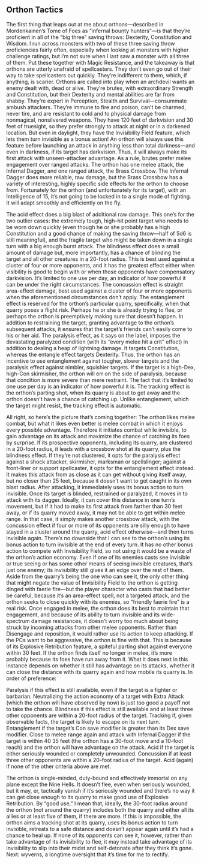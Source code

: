 ## Orthon Tactics

The first thing that leaps out at me about orthons—described in Mordenkainen’s Tome of Foes as “infernal bounty hunters”—is that they’re proficient in all of the “big three” saving throws: Dexterity, Constitution and Wisdom. I run across monsters with two of these three saving throw proficiencies fairly often, especially when looking at monsters with higher challenge ratings, but I’m not sure when I last saw a monster with all three of them. Put these together with Magic Resistance, and the takeaway is that orthons are utterly unafraid of spellcasters. They don’t even go out of their way to take spellcasters out quickly. They’re indifferent to them, which, if anything, is scarier.
Orthons are called into play when an archdevil wants an enemy dealt with, dead or alive. They’re brutes, with extraordinary Strength and Constitution, but their Dexterity and mental abilities are far from shabby. They’re expert in Perception, Stealth and Survival—consummate ambush attackers. They’re immune to fire and poison, can’t be charmed, never tire, and are resistant to cold and to physical damage from nonmagical, nonsilvered weapons.
They have 120 feet of darkvision and 30 feet of truesight, so they prefer strongly to attack at night or in a darkened location. But even in daylight, they have the Invisibility Field feature, which lets them turn invisible as a bonus action! An orthon will always use this feature before launching an attack in anything less than total darkness—and even in darkness, if its target has darkvision. Thus, it will always make its first attack with unseen-attacker advantage.
As a rule, brutes prefer melee engagement over ranged attacks. The orthon has one melee attack, the Infernal Dagger, and one ranged attack, the Brass Crossbow. The Infernal Dagger does more reliable, raw damage, but the Brass Crossbow has a variety of interesting, highly specific side effects for the orthon to choose from. Fortunately for the orthon (and unfortunately for its target), with an Intelligence of 15, it’s not going to be locked in to a single mode of fighting. It will adapt smoothly and efficiently on the fly.

The acid effect does a big blast of additional raw damage. This one’s for the two outlier cases: the extremely tough, high–hit point target who needs to be worn down quickly (even though he or she probably has a high Constitution and a good chance of making the saving throw—half of 5d6 is still meaningful), and the fragile target who might be taken down in a single turn with a big enough burst attack.
The blindness effect does a small amount of damage but, more importantly, has a chance of blinding the target and all other creatures in a 20-foot radius. This is best used against a cluster of four or more opponents, and it has the greatest effect either when visibility is good to begin with or when those opponents have compensatory darkvision. It’s limited to one use per day, an indicator of how powerful it can be under the right circumstances.
The concussion effect is straight area-effect damage, best used against a cluster of four or more opponents when the aforementioned circumstances don’t apply.
The entanglement effect is reserved for the orthon’s particular quarry, specifically, when that quarry poses a flight risk. Perhaps he or she is already trying to flee, or perhaps the orthon is preemptively making sure that doesn’t happen. In addition to restraining the target, granting advantage to the orthon’s subsequent attacks, it ensures that the target’s friends can’t easily come to his or her aid.
The paralysis effect, as it says on the label, imposes the devastating paralyzed condition (with its “every melee hit a crit” effect) in addition to dealing a heap of lightning damage. It targets Constitution, whereas the entangle effect targets Dexterity. Thus, the orthon has an incentive to use entanglement against tougher, slower targets and the paralysis effect against nimbler, squishier targets. If the target is a high-Dex, high-Con skirmisher, the orthon will err on the side of paralysis, because that condition is more severe than mere restraint. The fact that it’s limited to one use per day is an indicator of how powerful it is.
The tracking effect is the orthon’s parting shot, when its quarry is about to get away and the orthon doesn’t have a chance of catching up. Unlike entanglement, which the target might resist, the tracking effect is automatic.

All right, so here’s the picture that’s coming together: The orthon likes melee combat, but what it likes even better is melee combat in which it enjoys every possible advantage. Therefore it initiates combat while invisible, to gain advantage on its attack and maximize the chance of catching its foes by surprise. If its prospective opponents, including its quarry, are clustered in a 20-foot radius, it leads with a crossbow shot at its quarry, plus the blindness effect. If they’re not clustered, it opts for the paralysis effect against a shock attacker, skirmisher, marksman or spellslinger; against a front-liner or support spellcaster, it opts for the entanglement effect instead. It makes this attack from as close as it can get without giving itself away, but no closer than 25 feet, because it doesn’t want to get caught in its own blast radius. After attacking, it immediately uses its bonus action to turn invisible.
Once its target is blinded, restrained or paralyzed, it moves in to attack with its dagger. Ideally, it can cover this distance in one turn’s movement, but if it had to make its first attack from farther than 30 feet away, or if its quarry moved away, it may not be able to get within melee range. In that case, it simply makes another crossbow attack, with the concussion effect if four or more of its opponents are silly enough to have stayed in a cluster around the quarry, acid effect otherwise—and then turns invisible again.
There’s no downside that I can see to the orthon’s using its bonus action to turn invisible at the end of every turn. It has no other bonus action to compete with Invisibility Field, so not using it would be a waste of the orthon’s action economy. Even if one of its enemies casts see invisible or true seeing or has some other means of seeing invisible creatures, that’s just one enemy; its invisibility still gives it an edge over the rest of them. Aside from the quarry’s being the one who can see it, the only other thing that might negate the value of Invisibility Field to the orthon is getting dinged with faerie fire—but the player character who casts that had better be careful, because it’s an area-effect spell, not a targeted attack, and the orthon seeks to close quickly with its enemies, so “friendly faerie fire” is a real risk.
Once engaged in melee, the orthon does its best to maintain that engagement, and because of its ability to turn invisible and its wide-spectrum damage resistances, it doesn’t worry too much about being struck by incoming attacks from other melee opponents. Rather than Disengage and reposition, it would rather use its action to keep attacking. If the PCs want to be aggressive, the orthon is fine with that. This is because of its Explosive Retribution feature, a spiteful parting shot against everyone within 30 feet.
If the orthon finds itself no longer in melee, it’s more probably because its foes have run away from it. What it does next in this instance depends on whether it still has advantage on its attacks, whether it can close the distance with its quarry again and how mobile its quarry is. In order of preference:

Paralysis if this effect is still available, even if the target is a fighter or barbarian. Neutralizing the action economy of a target with Extra Attack (which the orthon will have observed by now) is just too good a payoff not to take the chance.
Blindness if this effect is still available and at least three other opponents are within a 20-foot radius of the target.
Tracking if, given observable facts, the target is likely to escape on its next turn.
Entanglement if the target’s Con save modifier is greater than its Dex save modifier.
Close to melee range again and attack with Infernal Dagger if the target is within 40 35 feet (the orthon has a 30-foot move and a 10-foot reach) and the orthon will have advantage on the attack.
Acid if the target is either seriously wounded or completely unwounded.
Concussion if at least three other opponents are within a 20-foot radius of the target.
Acid (again) if none of the other criteria above are met.

The orthon is single-minded, duty-bound and effectively immortal on any plane except the Nine Hells. It doesn’t flee, even when seriously wounded, but it may, er, tactically vanish if it’s seriously wounded and there’s no way it can get close enough to its quarry to make good use of Explosive Retribution. By “good use,” I mean that, ideally, the 30-foot radius around the orthon (not around the quarry) includes both the quarry and either all its allies or at least five of them, if there are more.
If this is impossible, the orthon aims a tracking shot at its quarry, uses its bonus action to turn invisible, retreats to a safe distance and doesn’t appear again until it’s had a chance to heal up. If none of its opponents can see it, however, rather than take advantage of its invisibility to flee, it may instead take advantage of its invisibility to slip into their midst and self-detonate after they think it’s gone.
Next: wyverns, a longtime oversight that it’s time for me to rectify.
